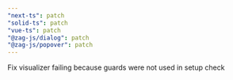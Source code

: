 ```yaml
---
"next-ts": patch
"solid-ts": patch
"vue-ts": patch
"@zag-js/dialog": patch
"@zag-js/popover": patch
---
```


Fix visualizer failing because guards were not used in setup check
